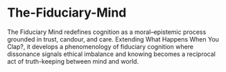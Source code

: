 # The-Fiduciary-Mind
The Fiduciary Mind redefines cognition as a moral–epistemic process grounded in trust, candour, and care.  Extending What Happens When You Clap?, it develops a phenomenology of fiduciary cognition where dissonance signals ethical imbalance and knowing becomes a reciprocal act of truth-keeping between mind and world.
